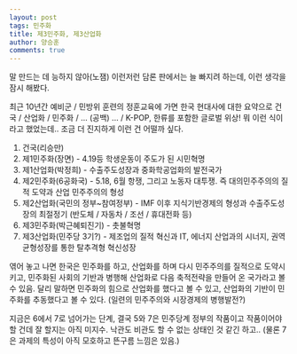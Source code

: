 ```yaml
---
layout: post
tags: 민주화
title: 제3민주화, 제3산업화
author: 양승훈
comments: true
---
```


말 만드는 데 능하지 않아(노잼) 이런저런 담론 판에서는 늘 빠지려 하는데, 이런 생각을 잠시 해봤다.

최근 10년간 예비군 / 민방위 훈련의 정훈교육에 가면 한국 현대사에 대한 요약으로 건국 / 산업화 / 민주화 / ... (공백) ... / K-POP, 한류를 포함한 글로벌 위상! 뭐 이런 식이라고 했었는데.. 조금 더 진지하게 이런 건 어떨까 싶다.

1) 건국(리승만)
2) 제1민주화(장면) - 4.19등 학생운동이 주도가 된 시민혁명
3) 제1산업화(박정희) - 수출주도성장과 중화학공업화의 발전국가 
4) 제2민주화(6공화국) - 5.18, 6월 항쟁, 그리고 노동자 대투쟁. 즉 대의민주주의의 질적 도약과 산업 민주주의의 형성
5) 제2산업화(국민의 정부~참여정부) - IMF 이후 지식기반경제의 형성과 수출주도성장의 최절정기 (반도체 / 자동차 / 조선 / 휴대전화 등)
6) 제3민주화(박근혜퇴진기) - 촛불혁명
7) 제3산업화(민주당 3기?) - 제조업의 질적 혁신과 IT, 에너지 산업과의 시너지, 권역균형성장를 통한 탈추격형 혁신성장

엮어 놓고 나면 한국은 민주화를 하고, 산업화를 하며 다시 민주주의를 질적으로 도약시키고, 민주화된 사회의 기반과 병행해 산업화로 다음 축적전략을 만들어 온 국가라고 볼 수 있음. 달리 말하면 민주화의 힘으로 산업화를 했다고 볼 수 있고, 산업화의 기반이 민주화를 추동했다고 볼 수 있다. (일련의 민주주의와 시장경제의 병행발전?)

지금은 6에서 7로 넘어가는 단계, 결국 5와 7은 민주당계 정부의 작품이고 작품이어야 할 건데 잘 할지는 아직 미지수. 낙관도 비관도 할 수 없는 상태인 것 같긴 하고..
(물론 7은 과제의 특성이 아직 모호하고 뜬구름 느낌은 있음.)